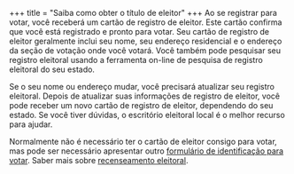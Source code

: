 +++
title = "Saiba como obter o título de eleitor"
+++
Ao se registrar para votar, você receberá um cartão de registro de eleitor. Este cartão confirma que você está registrado e pronto para votar. Seu cartão de registro de eleitor geralmente inclui seu nome, seu endereço residencial e o endereço da seção de votação onde você votará. Você também pode pesquisar seu registro eleitoral usando a ferramenta on-line de pesquisa de registro eleitoral do seu estado.

Se o seu nome ou endereço mudar, você precisará atualizar seu registro eleitoral. Depois de atualizar suas informações de registro de eleitor, você pode receber um novo cartão de registro de eleitor, dependendo do seu estado. Se você tiver dúvidas, o escritório eleitoral local é o melhor recurso para ajudar.

Normalmente não é necessário ter o cartão de eleitor consigo para votar, mas pode ser necessário apresentar outro [formulário de identificação para votar](https://www.usa.gov/voter-id). Saber mais sobre [recenseamento eleitoral](https://www.usa.gov/voter-registration-card).
